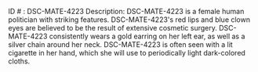 ID # : DSC-MATE-4223
Description: DSC-MATE-4223 is a female human politician with striking features. DSC-MATE-4223's red lips and blue clown eyes are believed to be the result of extensive cosmetic surgery. DSC-MATE-4223 consistently wears a gold earring on her left ear, as well as a silver chain around her neck. DSC-MATE-4223 is often seen with a lit cigarette in her hand, which she will use to periodically light dark-colored cloths.